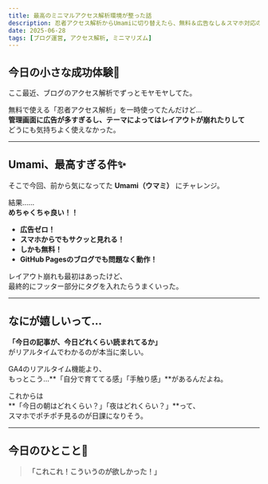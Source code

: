 ```yaml
---
title: 最高のミニマルアクセス解析環境が整った話
description: 忍者アクセス解析からUmamiに切り替えたら、無料＆広告なし＆スマホ対応の最高環境ができました！
date: 2025-06-28
tags: [ブログ運営, アクセス解析, ミニマリズム]
---
```


## 今日の小さな成功体験🌱

ここ最近、ブログのアクセス解析でずっとモヤモヤしてた。

無料で使える「忍者アクセス解析」を一時使ってたんだけど…  
**管理画面に広告が多すぎるし、テーマによってはレイアウトが崩れたりして**  
どうにも気持ちよく使えなかった。

---

## Umami、最高すぎる件✨

そこで今回、前から気になってた **Umami（ウマミ）** にチャレンジ。

結果……  
**めちゃくちゃ良い！！**  

- **広告ゼロ！**  
- **スマホからでもサクッと見れる！**  
- **しかも無料！**  
- **GitHub Pagesのブログでも問題なく動作！**

レイアウト崩れも最初はあったけど、  
最終的にフッター部分にタグを入れたらうまくいった。

---

## なにが嬉しいって…

**「今日の記事が、今日どれくらい読まれてるか」**  
がリアルタイムでわかるのが本当に楽しい。

GA4のリアルタイム機能より、  
もっとこう…**「自分で育ててる感」「手触り感」**があるんだよね。

これからは  
**「今日の朝はどれくらい？」「夜はどれくらい？」**って、  
スマホでポチポチ見るのが日課になりそう。

---

## 今日のひとこと🌿

> **「これこれ！こういうのが欲しかった！」**
